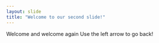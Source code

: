 ```yaml
---
layout: slide
title: "Welcome to our second slide!"
---
```

Welcome and welcome again
Use the left arrow to go back!
